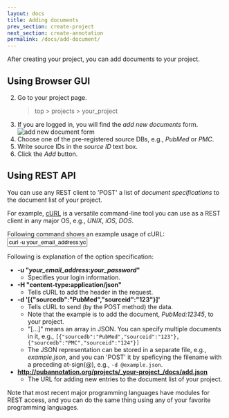 ```yaml
---
layout: docs
title: Adding documents
prev_section: create-project
next_section: create-annotation
permalink: /docs/add-document/
---
```


After creating your project, you can add documents to your project.

## Using Browser GUI

2. Go to your project page.
	> top > projects > your_project
3. If you are logged in, you will find the _add new documents_ form.
![add new document form]({{site.baseurl}}/img/add_new_documents.png)
4. Choose one of the pre-registered source DBs, e.g., _PubMed_ or _PMC_.
5. Write source IDs in the _source ID_ text box.
6. Click the _Add_ button.

## Using REST API

You can use any REST client to 'POST' a list of _document specifications_ to the document list of your project.

For example, [cURL](http://curl.haxx.se/) is a versatile command-line tool you can use as a REST client in any major OS, e.g., _UNIX_, _iOS_, _DOS_.

Following command shows an example usage of cURL:
<input type="text" class="bash" value='curl -u your_email_address:your_password -H "content-type:application/json" -d &apos;[{"sourcedb":"PubMed","sourceid":"123456"}]&apos; http://pubannotation.org/projects/your_project/docs/add.json'>

Following is explanation of the option specification:

* __-u "_your\_email\_address_:_your\_password_"__
   * Specifies your login information.
* __-H "content-type:application/json"__
   * Tells cURL to add the header in the request.
* __-d '[{"sourcedb":"PubMed","sourceid":"123"}]'__
   * Tells cURL to send (by the POST method) the data.
   * Note that the example is to add the document, _PubMed:12345_, to your project.
   * "[...]" means an array in JSON. You can specify multiple documents in it, e.g.,
     `[{"sourcedb":"PubMed","sourceid":"123"},{"sourcedb":"PMC","sourceid":"124"}]`
   * The JSON representation can be stored in a separate file, e.g., _example.json_, and you can 'POST' it by speficying the filename with a preceding at-sign(@), e.g., `-d @example.json`.
* __http://pubannotation.org/projects/_your-project_/docs/add.json__
   * The URL for adding new entries to the document list of your project.

Note that most recent major programming languages have modules for REST access, and you can do the same thing using any of your favorite programming languages.

